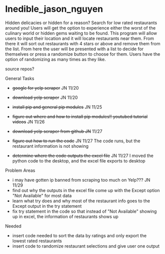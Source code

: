 # Inedible_jason_nguyen
Hidden delicacies or hidden for a reason? Search for low rated restaurants around you!
Users will get the option to experience either the worst of the culinary world or hidden gems waiting to be found. This program will allow users to input their location and it will locate restaurants near them. From there it will sort out restaurants with 4 stars or above and remove them from the list. From here the user will be presented with a list to decide for themselves or press a randomize button to choose for them. Users have the option of randomizing as many times as they like. 

source repos? 


General Tasks
- ~~google for yelp scraper~~ JN 11/20
- ~~download yelp scraper~~ JN 11/20
- ~~install pip and general pip modules~~ JN 11/25
- ~~figure out where and how to install pip modules!! youtubed tutorial videos~~ JN 11/26
- ~~download yelp scraper from github JN~~ 11/27
- ~~figure out how to run the code~~ JN 11/27 
 The code runs, but the restaurant information is not showing
 
- ~~determine where the code outputs the excel file~~ JN 11/27 
I moved the python code to the desktop, and the excel file exports to desktop


Problem Areas
- i may have gotten ip banned from scraping too much on Yelp??? JN 11/29
- find out why the outputs in the excel file come up with the Except option "Not Available" for most data
- learn what try does and why most of the restaurant info goes to the Except output in the try statement
- fix try statement in the code so that instead of "Not Available" showing up in excel, the information of restaurants shows up

Needed
- insert code needed to sort the data by ratings and only export the lowest rated restaurants
- insert code to randomize restaurant selections and give user one output 
